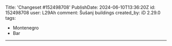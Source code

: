 Title: 'Changeset #152498708'
PublishDate: 2024-06-10T13:36:20Z
id: 152498708
user: L29Ah
comment: Šušanj buildings
created_by: iD 2.29.0
tags:
- Montenegro
- Bar

---
